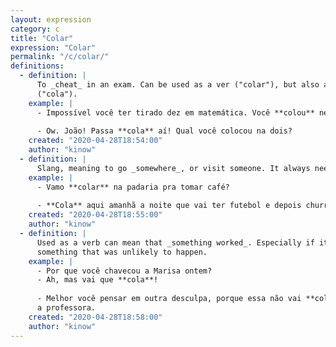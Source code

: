 ```yaml
---
layout: expression
category: c
title: "Colar"
expression: "Colar"
permalink: "/c/colar/"
definitions:
  - definition: |
      To _cheat_ in an exam. Can be used as a ver ("colar"), but also as a known
      ("cola").
    example: |
      - Impossível você ter tirado dez em matemática. Você **colou** né?
      
      - Ow. João! Passa **cola** aí! Qual você colocou na dois?
    created: "2020-04-28T18:54:00"
    author: "kinow"
  - definition: |
      Slang, meaning to go _somewhere_, or visit someone. It always needs a location.
    example: |
      - Vamo **colar** na padaria pra tomar café?
      
      - **Cola** aqui amanhã a noite que vai ter futebol e depois churrasco.
    created: "2020-04-28T18:55:00"
    author: "kinow"
  - definition: |
      Used as a verb can mean that _something worked_. Especially if it is
      something that was unlikely to happen.
    example: |
      - Por que você chavecou a Marisa ontem?
      - Ah, mas vai que **cola**!
      
      - Melhor você pensar em outra desculpa, porque essa não vai **colar** com
      a professora.
    created: "2020-04-28T18:58:00"
    author: "kinow"
---
```

